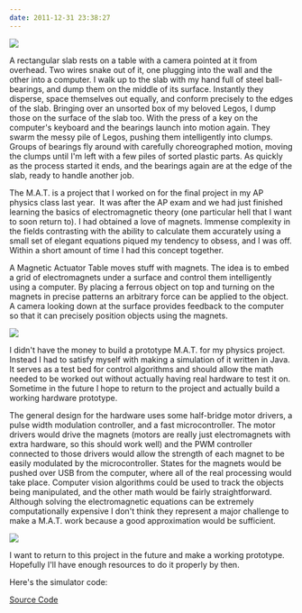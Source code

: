 ```yaml
---
date: 2011-12-31 23:38:27
---
```


[![](http://www.hackniac.com/blog/wp-content/uploads/2011/12/mat_circuit.jpg)](http://www.hackniac.com/blog/wp-content/uploads/2011/12/mat_circuit.jpg)

A rectangular slab rests on a table with a camera pointed at it from overhead. Two wires snake out of it, one plugging into the wall and the other into a computer. I walk up to the slab with my hand full of steel ball-bearings, and dump them on the middle of its surface. Instantly they disperse, space themselves out equally, and conform precisely to the edges of the slab. Bringing over an unsorted box of my beloved Legos, I dump those on the surface of the slab too. With the press of a key on the computer's keyboard and the bearings launch into motion again. They swarm the messy pile of Legos, pushing them intelligently into clumps. Groups of bearings fly around with carefully choreographed motion, moving the clumps until I'm left with a few piles of sorted plastic parts. As quickly as the process started it ends, and the bearings again are at the edge of the slab, ready to handle another job.

<!--more-->

The M.A.T. is a project that I worked on for the final project in my AP physics class last year.  It was after the AP exam and we had just finished learning the basics of electromagnetic theory (one particular hell that I want to soon return to). I had obtained a love of magnets. Immense complexity in the fields contrasting with the ability to calculate them accurately using a small set of elegant equations piqued my tendency to obsess, and I was off. Within a short amount of time I had this concept together.

A Magnetic Actuator Table moves stuff with magnets. The idea is to embed a grid of electromagnets under a surface and control them intelligently using a computer. By placing a ferrous object on top and turning on the magnets in precise patterns an arbitrary force can be applied to the object. A camera looking down at the surface provides feedback to the computer so that it can precisely position objects using the magnets.

[![](http://www.hackniac.com/blog/wp-content/uploads/2011/12/mat_game.jpg)](http://www.hackniac.com/blog/wp-content/uploads/2011/12/mat_game.jpg)

I didn't have the money to build a prototype M.A.T. for my physics project. Instead I had to satisfy myself with making a simulation of it written in Java. It serves as a test bed for control algorithms and should allow the math needed to be worked out without actually having real hardware to test it on. Sometime in the future I hope to return to the project and actually build a working hardware prototype.

The general design for the hardware uses some half-bridge motor drivers, a pulse width modulation controller, and a fast microcontroller. The motor drivers would drive the magnets (motors are really just electromagnets with extra hardware, so this should work well) and the PWM controller connected to those drivers would allow the strength of each magnet to be easily modulated by the microcontroller. States for the magnets would be pushed over USB from the computer, where all of the real processing would take place. Computer vision algorithms could be used to track the objects being manipulated, and the other math would be fairly straightforward. Although solving the electromagnetic equations can be extremely computationally expensive I don't think they represent a major challenge to make a M.A.T. work because a good approximation would be sufficient.

[![](http://www.hackniac.com/blog/wp-content/uploads/2011/12/mat_use.jpg)](http://www.hackniac.com/blog/wp-content/uploads/2011/12/mat_use.jpg)

I want to return to this project in the future and make a working prototype. Hopefully I'll have enough resources to do it properly by then.

Here's the simulator code:

[Source Code](http://www.hackniac.com/blog/wp-content/uploads/2011/07/Mat_Simulator.zip)
